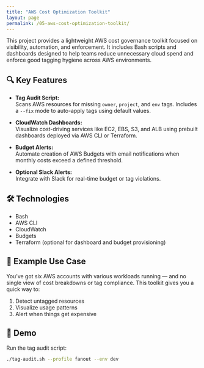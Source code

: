 ```yaml
---
title: "AWS Cost Optimization Toolkit"
layout: page
permalink: /05-aws-cost-optimization-toolkit/
---
```


This project provides a lightweight AWS cost governance toolkit focused on visibility, automation, and enforcement. It includes Bash scripts and dashboards designed to help teams reduce unnecessary cloud spend and enforce good tagging hygiene across AWS environments.

## 🔍 Key Features

- **Tag Audit Script:**  
  Scans AWS resources for missing `owner`, `project`, and `env` tags. Includes a `--fix` mode to auto-apply tags using default values.

- **CloudWatch Dashboards:**  
  Visualize cost-driving services like EC2, EBS, S3, and ALB using prebuilt dashboards deployed via AWS CLI or Terraform.

- **Budget Alerts:**  
  Automate creation of AWS Budgets with email notifications when monthly costs exceed a defined threshold.

- **Optional Slack Alerts:**  
  Integrate with Slack for real-time budget or tag violations.

## 🛠️ Technologies

- Bash  
- AWS CLI  
- CloudWatch  
- Budgets  
- Terraform (optional for dashboard and budget provisioning)

## 🧩 Example Use Case

You’ve got six AWS accounts with various workloads running — and no single view of cost breakdowns or tag compliance. This toolkit gives you a quick way to:

1. Detect untagged resources
2. Visualize usage patterns
3. Alert when things get expensive

## 🚀 Demo

Run the tag audit script:
```bash
./tag-audit.sh --profile fanout --env dev